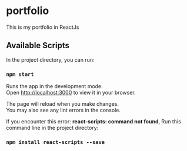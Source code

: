 # portfolio
This is my portfolio in ReactJs

## Available Scripts

In the project directory, you can run:

### `npm start`

Runs the app in the development mode.\
Open [http://localhost:3000](http://localhost:3000) to view it in your browser.

The page will reload when you make changes.\
You may also see any lint errors in the console.

If you encounter this error: **react-scripts: command not found**, Run this command line in the project directory:
### `npm install react-scripts --save`
